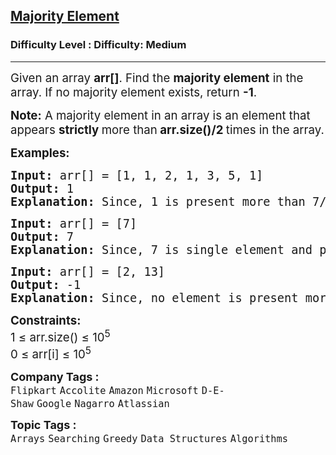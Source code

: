 <h2><a href="https://www.geeksforgeeks.org/problems/majority-element-1587115620/1?_gl=1*1o7rqg0*_up*MQ..*_gs*MQ..&gclid=Cj0KCQjw5azABhD1ARIsAA0WFUH33MPkK_Vj0F5eK0B2NLBDrSFzBVBMuBjH7S69tU2-chXgp9ea4KcaApwbEALw_wcB&gbraid=0AAAAAC9yBkBHNXKsNNRbxjRiJQXRisqfc">Majority Element</a></h2><h3>Difficulty Level : Difficulty: Medium</h3><hr><div class="problems_problem_content__Xm_eO"><p><span style="font-size: 14pt;">Given an array <strong>arr[]</strong>. Find the <strong>majority element</strong> in the array. If no majority element exists, return <strong>-1</strong>.</span></p>
<p><span style="font-size: 14pt;"><strong>Note:</strong> A majority element in an array is an element that appears <strong>strictly </strong>more than<strong> arr.size()/2 </strong>times in the array.</span></p>
<p><span style="font-size: 14pt;"><strong>Examples:</strong></span></p>
<pre><span style="font-size: 14pt;"><strong>Input: </strong>arr[] = [1, 1, 2, 1, 3, 5, 1]
<strong>Output: </strong>1<strong>
Explanation: </strong>Since, 1 is present more than 7/2 times, so it is the majority element.<br></span></pre>
<pre><span style="font-size: 14pt;"><strong>Input: </strong>arr[] = [7]
<strong>Output: </strong>7<strong>
Explanation: </strong>Since, 7 is single element and present more than 1/2 times, so it is the majority element.</span></pre>
<pre><span style="font-size: 14pt;"><strong>Input: </strong>arr[] = [2, 13]
<strong>Output: </strong>-1<strong>
Explanation: </strong>Since, no element is present more than 2/2 times, so there is no majority element.</span></pre>
<p><span style="font-size: 14pt;"><strong>Constraints:</strong><br>1 ≤ arr.size() ≤ 10<sup>5</sup><br>0 ≤ arr[i] ≤ 10<sup>5</sup></span></p></div><p><span style=font-size:18px><strong>Company Tags : </strong><br><code>Flipkart</code>&nbsp;<code>Accolite</code>&nbsp;<code>Amazon</code>&nbsp;<code>Microsoft</code>&nbsp;<code>D-E-Shaw</code>&nbsp;<code>Google</code>&nbsp;<code>Nagarro</code>&nbsp;<code>Atlassian</code>&nbsp;<br><p><span style=font-size:18px><strong>Topic Tags : </strong><br><code>Arrays</code>&nbsp;<code>Searching</code>&nbsp;<code>Greedy</code>&nbsp;<code>Data Structures</code>&nbsp;<code>Algorithms</code>&nbsp;